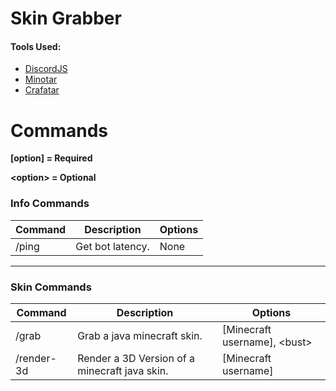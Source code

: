 # Skin Grabber

#### Tools Used:
 * [DiscordJS](https://discord.js.org/#/docs/main/stable/general/welcome)
 * [Minotar](https://minotar.net)
 * [Crafatar](https://crafatar.com/)

# Commands

**[option] = Required**

**\<option\> = Optional**

### Info Commands

|Command|Description|Options|
|--|--|--|
|/ping|Get bot latency.|None

___

### Skin Commands

|Command|Description|Options
|--|--|--|
|/grab|Grab a java minecraft skin.|[Minecraft username], <bust\>
|/render-3d|Render a 3D Version of a minecraft java skin.|[Minecraft username]
